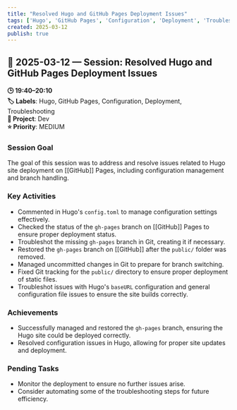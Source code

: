 ```yaml
---
title: "Resolved Hugo and GitHub Pages Deployment Issues"
tags: ['Hugo', 'GitHub Pages', 'Configuration', 'Deployment', 'Troubleshooting']
created: 2025-03-12
publish: true
---
```


## 📅 2025-03-12 — Session: Resolved Hugo and GitHub Pages Deployment Issues

**🕒 19:40–20:10**  
**🏷️ Labels**: Hugo, GitHub Pages, Configuration, Deployment, Troubleshooting  
**📂 Project**: Dev  
**⭐ Priority**: MEDIUM  


### Session Goal
The goal of this session was to address and resolve issues related to Hugo site deployment on [[GitHub]] Pages, including configuration management and branch handling.

### Key Activities
- Commented in Hugo's `config.toml` to manage configuration settings effectively.
- Checked the status of the `gh-pages` branch on [[GitHub]] Pages to ensure proper deployment status.
- Troubleshot the missing `gh-pages` branch in Git, creating it if necessary.
- Restored the `gh-pages` branch on [[GitHub]] after the `public/` folder was removed.
- Managed uncommitted changes in Git to prepare for branch switching.
- Fixed Git tracking for the `public/` directory to ensure proper deployment of static files.
- Troubleshot issues with Hugo's `baseURL` configuration and general configuration file issues to ensure the site builds correctly.

### Achievements
- Successfully managed and restored the `gh-pages` branch, ensuring the Hugo site could be deployed correctly.
- Resolved configuration issues in Hugo, allowing for proper site updates and deployment.

### Pending Tasks
- Monitor the deployment to ensure no further issues arise.
- Consider automating some of the troubleshooting steps for future efficiency.
